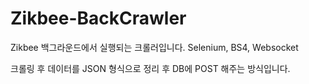 # Zikbee-BackCrawler

Zikbee 백그라운드에서 실행되는 크롤러입니다.
Selenium, BS4, Websocket

크롤링 후 데이터를 JSON 형식으로 정리 후 DB에 POST 해주는 방식입니다.
